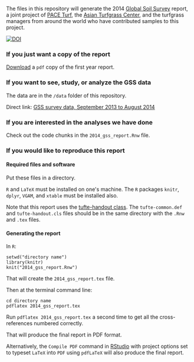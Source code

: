 The files in this repository will generate the 2014 [Global Soil Survey](http://www.paceturf.org/journal/global_soil_survey) report, a joint project of [PACE Turf](http://www.paceturf.org/), the [Asian Turfgrass Center](http://www.asianturfgrass.com/), and the turfgrass managers from around the world who have contributed samples to this project. 

[![DOI](https://zenodo.org/badge/doi/10.5281/zenodo.23033.svg)](http://dx.doi.org/10.5281/zenodo.23033)

### If you just want a copy of the report

[Download](http://www.paceturf.org/PTRI/Documents/2014_gss_report.pdf) a `pdf` copy of the first year report.

### If you want to see, study, or analyze the GSS data 

The data are in the `/data` folder of this repository. 

Direct link: [GSS survey data, September 2013 to August 2014](https://github.com/micahwoods/2014_gss_report/blob/master/data/20140910_gss.csv)

### If you are interested in the analyses we have done

Check out the code chunks in the `2014_gss_report.Rnw` file.

### If you would like to reproduce this report

#### Required files and software

Put these files in a directory. 

`R` and `LaTeX` must be installed on one's machine. The `R` packages `knitr`, `dplyr`, `VGAM`, and `xtable` must be installed also.

Note that this report uses the [tufte-handout class](https://code.google.com/p/tufte-latex/). The `tufte-common.def` and `tufte-handout.cls` files should be in the same directory with the `.Rnw` and `.tex` files.

#### Generating the report

In `R`:

`setwd("directory name")`   
`library(knitr)`   
`knit("2014_gss_report.Rnw")`   

That will create the `2014_gss_report.tex` file.

Then at the terminal command line:

`cd directory name`   
`pdflatex 2014_gss_report.tex`   

Run `pdflatex 2014_gss_report.tex` a second time to get all the cross-references numbered correctly.

That will produce the final report in PDF format. 

Alternatively, the `Compile PDF` command in [RStudio](http://www.rstudio.com/) with project options set to typeset `LaTeX` into `PDF` using `pdfLaTeX` will also produce the final report.